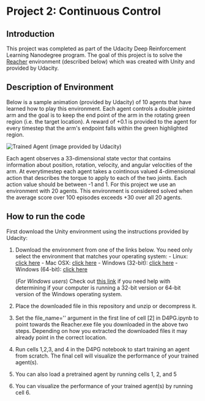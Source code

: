 [//]: # (Image References)

[image1]: https://user-images.githubusercontent.com/10624937/43851024-320ba930-9aff-11e8-8493-ee547c6af349.gif "Trained Agent"
[image2]: https://user-images.githubusercontent.com/10624937/43851646-d899bf20-9b00-11e8-858c-29b5c2c94ccc.png "Crawler"


# Project 2: Continuous Control

## Introduction

This project was completed as part of the Udacity Deep Reinforcement Learning Nanodegree program. The goal of this project is to solve the [Reacher](https://github.com/Unity-Technologies/ml-agents/blob/master/docs/Learning-Environment-Examples.md#reacher) environment (described below) which was created with Unity and provided by Udacity. 

## Description of Environment
Below is a sample animation (provided by Udacity) of 10 agents that have learned how to play this environment. Each agent controls a double jointed arm and the goal is to keep the end point of the arm in the rotating green region (i.e. the target location). A reward of +0.1 is provided to the agent for every timestep that the arm's endpoint falls within the green highlighted region. 

![Trained Agent (image provided by Udacity)][image1]


Each agent observes a 33-dimensional state vector that contains information about position, rotation, velocity, and angular velocities of the arm. At everytimestep each agent takes a cointinous valued 4-dimensional action that describes the torque to apply to each of the two joints. Each action value should be between -1 and 1. For this project we use an environment with 20 agents. This environment is considered solved when the average score over 100 episodes exceeds +30 over all 20 agents. 


## How to run the code
First download the Unity environment using the instructions provided by Udacity:
1. Download the environment from one of the links below.  You need only select the environment that matches your operating system:
        - Linux: [click here](https://s3-us-west-1.amazonaws.com/udacity-drlnd/P2/Reacher/Reacher_Linux.zip)
        - Mac OSX: [click here](https://s3-us-west-1.amazonaws.com/udacity-drlnd/P2/Reacher/Reacher.app.zip)
        - Windows (32-bit): [click here](https://s3-us-west-1.amazonaws.com/udacity-drlnd/P2/Reacher/Reacher_Windows_x86.zip)
        - Windows (64-bit): [click here](https://s3-us-west-1.amazonaws.com/udacity-drlnd/P2/Reacher/Reacher_Windows_x86_64.zip)
    
    (_For Windows users_) Check out [this link](https://support.microsoft.com/en-us/help/827218/how-to-determine-whether-a-computer-is-running-a-32-bit-version-or-64) if you need help with determining if your computer is running a 32-bit version or 64-bit version of the Windows operating system.
2. Place the downloaded file in this repository and unzip or decompress it. 
3. Set the file_name='' argument in the first line of cell [2] in D4PG.ipynb to point towards the Reacher.exe file you downloaded in the above two steps. Depending on how you extracted the downloaded files it may already point in the correct location. 
4. Run cells 1,2,3, and 4 in the D4PG notebook to start training an agent from scratch. The final cell will visualize the performance of your trained agent(s).
5. You can also load a pretrained agent by running cells 1, 2, and 5
6. You can visualize the performance of your trained agent(s) by running cell 6.
